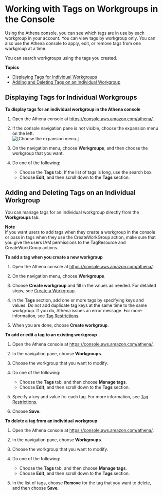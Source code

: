 # Working with Tags on Workgroups in the Console<a name="tags-console"></a>

Using the Athena console, you can see which tags are in use by each workgroup in your account\. You can view tags by workgroup only\. You can also use the Athena console to apply, edit, or remove tags from one workgroup at a time\.

You can search workgroups using the tags you created\.

**Topics**
+ [Displaying Tags for Individual Workgroups](#tags-display)
+ [Adding and Deleting Tags on an Individual Workgroup](#tags-add-delete)

## Displaying Tags for Individual Workgroups<a name="tags-display"></a>

**To display tags for an individual workgroup in the Athena console**

1. Open the Athena console at [https://console\.aws\.amazon\.com/athena/](https://console.aws.amazon.com/athena/home)\.

1. If the console navigation pane is not visible, choose the expansion menu on the left\.  
![\[Choose the expansion menu.\]](http://docs.aws.amazon.com/athena/latest/ug/images/polaris-nav-pane-expansion.png)

1. On the navigation menu, choose **Workgroups**, and then choose the workgroup that you want\.

1. Do one of the following:
   + Choose the **Tags** tab\. If the list of tags is long, use the search box\.
   + Choose **Edit**, and then scroll down to the **Tags** section\.

## Adding and Deleting Tags on an Individual Workgroup<a name="tags-add-delete"></a>

You can manage tags for an individual workgroup directly from the **Workgroups** tab\.

**Note**  
If you want users to add tags when they create a workgroup in the console or pass in tags when they use the CreateWorkGroup action, make sure that you give the users IAM permissions to the TagResource and CreateWorkGroup actions\.

**To add a tag when you create a new workgroup**

1. Open the Athena console at [https://console\.aws\.amazon\.com/athena/](https://console.aws.amazon.com/athena/home)\.

1. On the navigation menu, choose **Workgroups**\.

1. Choose **Create workgroup** and fill in the values as needed\. For detailed steps, see [Create a Workgroup](workgroups-create-update-delete.md#creating-workgroups)\.

1. In the **Tags** section, add one or more tags by specifying keys and values\. Do not add duplicate tag keys at the same time to the same workgroup\. If you do, Athena issues an error message\. For more information, see [Tag Restrictions](tags.md#tag-restrictions)\.

1. When you are done, choose **Create workgroup**\.

**To add or edit a tag to an existing workgroup**

1. Open the Athena console at [https://console\.aws\.amazon\.com/athena/](https://console.aws.amazon.com/athena/home)\.

1. In the navigation pane, choose **Workgroups**\.

1. Choose the workgroup that you want to modify\.

1. Do one of the following:
   + Choose the **Tags** tab, and then choose **Manage tags**\. 
   + Choose **Edit**, and then scroll down to the **Tags** section\.

1. Specify a key and value for each tag\. For more information, see [Tag Restrictions](tags.md#tag-restrictions)\.

1. Choose **Save**\.

**To delete a tag from an individual workgroup**

1. Open the Athena console at [https://console\.aws\.amazon\.com/athena/](https://console.aws.amazon.com/athena/home)\.

1. In the navigation pane, choose **Workgroups**\.

1. Choose the workgroup that you want to modify\.

1. Do one of the following:
   + Choose the **Tags** tab, and then choose **Manage tags**\. 
   + Choose **Edit**, and then scroll down to the **Tags** section\.

1. In the list of tags, choose **Remove** for the tag that you want to delete, and then choose **Save**\.